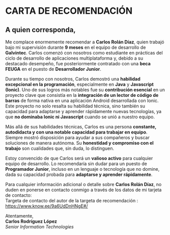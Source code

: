 # CARTA DE RECOMENDACIÓN

## A quien corresponda,

Me complace enormemente recomendar a **Carlos Rolán Díaz**, quien trabajó bajo mi supervisión durante **9 meses** en el equipo de desarrollo de **Galvintec**. Carlos comenzó con nosotros como estudiante en prácticas del ciclo de desarrollo de aplicaciones multiplataforma y, debido a su destacado desempeño, fue posteriormente contratado con una **beca FEUGA** en el puesto de **Desarrollador Junior**.

Durante su tiempo con nosotros, Carlos demostró una **habilidad excepcional en la programación**, especialmente en **Java** y **Javascript (Ionic)**. Uno de sus logros más notables fue su **contribución esencial** en un proyecto clave que consistía en la **integración de un lector de código de barras** de forma nativa en una aplicación Android desarrollada con Ionic. Este proyecto no solo resalta su habilidad técnica, sino también su capacidad para adaptarse y aprender rápidamente nuevas tecnologías, ya que **no dominaba Ionic ni Javascript** cuando se unió a nuestro equipo.

Más allá de sus habilidades técnicas, Carlos es una persona **constante, autodidacta y con una notable capacidad para trabajar en equipo**. Siempre mostró disposición para ayudar a sus compañeros y buscar soluciones de manera autónoma. Su **honestidad y compromiso con el trabajo** son cualidades que, sin duda, lo distinguen.

Estoy convencido de que Carlos será un **valioso activo** para cualquier equipo de desarrollo. Lo recomendaría sin dudar para un puesto de **Programador Junior**, incluso en un lenguaje o tecnología que no domine, dada su capacidad probada para **adaptarse y aprender rápidamente**.

Para cualquier información adicional o detalle sobre **Carlos Rolán Díaz**, no duden en ponerse en contacto conmigo a través de los datos de mi tarjeta de contacto:  
Targeta de contacto del autor de la targeta de recomendación : https://www.know.ee/9a6UdDnHNgE#/

Atentamente,  
**Carlos Rodríguez López**  
_Senior Information Technologies_